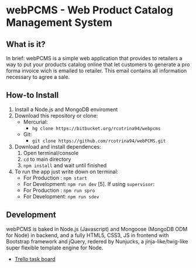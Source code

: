 # webPCMS - Web Product Catalog Management System

## What is it?

In brief: webPCMS is a simple web application that provides to retailers a way to put your products catalog online that let customers to generate a pro forma invoice wich is emailed to retailer. This email contains all information necessary to agree a sale.


## How-to Install

1. Install a Node.js and MongoDB enviroment
2. Download this repository or clone:
	* Mercurial:
		* `hg clone https://bitbucket.org/rcotrina94/webpcms`
	* Git:
		* `git clone https://github.com/rcotrina94/webPCMS.git`
3. Download and install dependences:
	1. Open terminal/console
	2. `cd` to main directory
	3. `npm install` and wait until finished
4. To run the app just write down on terminal:
	* For Production : `npm start`
	* For Development: `npm run dev`
[5].	If using `supervisor`:
	* For Production : `npm run spro`
	* For Development: `npm run sdev`


## Development

webPCMS is baked in Node.js (Javascript) and Mongoose (MongoDB ODM for Node) in backend, and a fully HTML5, CSS3, JS in frontend with Bootstrap framework and jQuery, redered by Nunjucks, a jinja-like/twig-like super flexible template engine for Node.

- [Trello task board](https://trello.com/b/fm2feylq/webpcms)
